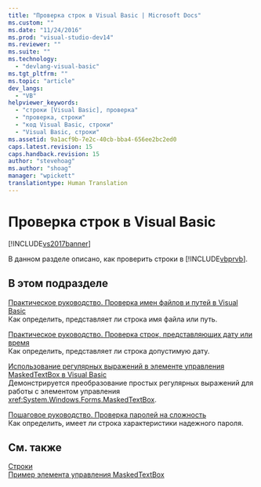 ```yaml
---
title: "Проверка строк в Visual Basic | Microsoft Docs"
ms.custom: ""
ms.date: "11/24/2016"
ms.prod: "visual-studio-dev14"
ms.reviewer: ""
ms.suite: ""
ms.technology: 
  - "devlang-visual-basic"
ms.tgt_pltfrm: ""
ms.topic: "article"
dev_langs: 
  - "VB"
helpviewer_keywords: 
  - "строки [Visual Basic], проверка"
  - "проверка, строки"
  - "код Visual Basic, строки"
  - "Visual Basic, строки"
ms.assetid: 9a1acf9b-7e2c-40cb-bba4-656ee2bc2ed0
caps.latest.revision: 15
caps.handback.revision: 15
author: "stevehoag"
ms.author: "shoag"
manager: "wpickett"
translationtype: Human Translation
---
```

# Проверка строк в Visual Basic
[!INCLUDE[vs2017banner](../../../../csharp/includes/vs2017banner.md)]

В данном разделе описано, как проверить строки в [!INCLUDE[vbprvb](../../../../csharp/programming-guide/concepts/linq/includes/vbprvb_md.md)].  
  
## В этом подразделе  
 [Практическое руководство. Проверка имен файлов и путей в Visual Basic](../../../../visual-basic/programming-guide/language-features/strings/how-to-validate-file-names-and-paths.md)  
 Как определить, представляет ли строка имя файла или путь.  
  
 [Практическое руководство. Проверка строк, представляющих дату или время](../../../../visual-basic/programming-guide/language-features/strings/how-to-validate-strings-that-represent-dates-or-times.md)  
 Как определить, представляет ли строка допустимую дату.  
  
 [Использование регулярных выражений в элементе управления MaskedTextBox в Visual Basic](../../../../visual-basic/programming-guide/language-features/strings/using-regular-expressions-with-the-maskedtextbox-control.md)  
 Демонстрируется преобразование простых регулярных выражений для работы с элементом управления <xref:System.Windows.Forms.MaskedTextBox>.  
  
 [Пошаговое руководство. Проверка паролей на сложность](../../../../visual-basic/programming-guide/language-features/strings/walkthrough-validating-that-passwords-are-complex.md)  
 Как определить, имеет ли строка характеристики надежного пароля.  
  
## См. также  
 [Строки](../../../../visual-basic/programming-guide/language-features/strings/index.md)   
 [Пример элемента управления MaskedTextBox](../Topic/MaskedTextBox%20Control%20\(Windows%20Forms\).md)